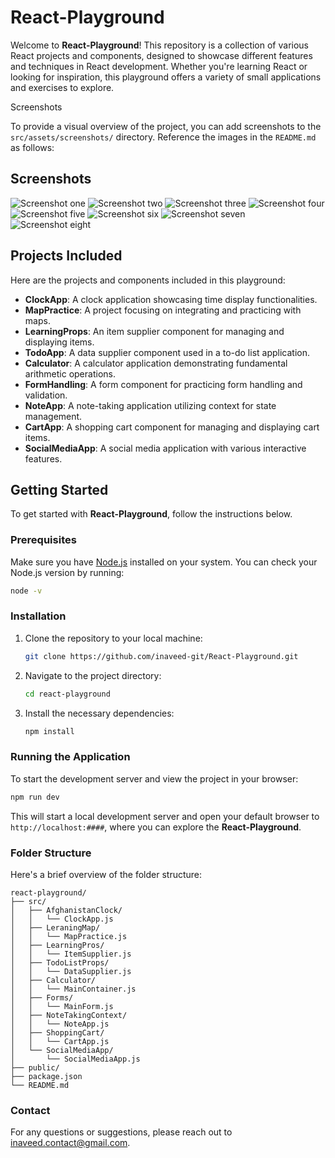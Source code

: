 # React-Playground

Welcome to **React-Playground**! This repository is a collection of various React projects and components, designed to showcase different features and techniques in React development. Whether you're learning React or looking for inspiration, this playground offers a variety of small applications and exercises to explore.

Screenshots

To provide a visual overview of the project, you can add screenshots to the `src/assets/screenshots/` directory. Reference the images in the `README.md` as follows:

## Screenshots

![Screenshot one](src/assets/s111.png)
![Screenshot two](src/assets/s1.PNG)
![Screenshot three](src/assets/s2.PNG)
![Screenshot four](src/assets/s3.PNG)
![Screenshot five](src/assets/s4.PNG)
![Screenshot six](src/assets/s5.PNG)
![Screenshot seven](src/assets/s6.PNG)
![Screenshot eight](src/assets/s7.PNG)

## Projects Included

Here are the projects and components included in this playground:

- **ClockApp**: A clock application showcasing time display functionalities.
- **MapPractice**: A project focusing on integrating and practicing with maps.
- **LearningProps**: An item supplier component for managing and displaying items.
- **TodoApp**: A data supplier component used in a to-do list application.
- **Calculator**: A calculator application demonstrating fundamental arithmetic operations.
- **FormHandling**: A form component for practicing form handling and validation.
- **NoteApp**: A note-taking application utilizing context for state management.
- **CartApp**: A shopping cart component for managing and displaying cart items.
- **SocialMediaApp**: A social media application with various interactive features.

## Getting Started

To get started with **React-Playground**, follow the instructions below.

### Prerequisites

Make sure you have [Node.js](https://nodejs.org/) installed on your system. You can check your Node.js version by running:

```bash
node -v
```

### Installation

1. Clone the repository to your local machine:

   ```bash
   git clone https://github.com/inaveed-git/React-Playground.git
   ```

2. Navigate to the project directory:

   ```bash
   cd react-playground
   ```

3. Install the necessary dependencies:

   ```bash
   npm install
   ```

### Running the Application

To start the development server and view the project in your browser:

```bash
npm run dev
```

This will start a local development server and open your default browser to `http://localhost:####`, where you can explore the **React-Playground**.

### Folder Structure

Here's a brief overview of the folder structure:

```
react-playground/
├── src/
│   ├── AfghanistanClock/
│   │   └── ClockApp.js
│   ├── LeraningMap/
│   │   └── MapPractice.js
│   ├── LearningPros/
│   │   └── ItemSupplier.js
│   ├── TodoListProps/
│   │   └── DataSupplier.js
│   ├── Calculator/
│   │   └── MainContainer.js
│   ├── Forms/
│   │   └── MainForm.js
│   ├── NoteTakingContext/
│   │   └── NoteApp.js
│   ├── ShoppingCart/
│   │   └── CartApp.js
│   └── SocialMediaApp/
│       └── SocialMediaApp.js
├── public/
├── package.json
└── README.md
```

### Contact

For any questions or suggestions, please reach out to [inaveed.contact@gmail.com](mailto:your-email@example.com).
